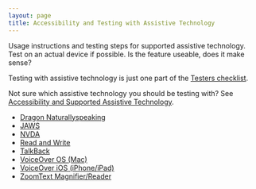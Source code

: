 ```yaml
---
layout: page
title: Accessibility and Testing with Assistive Technology
---
```


Usage instructions and testing steps for supported assistive technology. Test on an actual device if possible. Is the feature useable, does it make sense?

Testing with assistive technology is just one part of the [Testers checklist](https://bbc-news.github.io/accessibility-news-and-you/accessibility-news-and-testers).

Not sure which assistive technology you should be testing with? See [Accessibility and Supported Assistive Technology](accessibility-and-supported-assistive-technology).

- [Dragon Naturallyspeaking](accessibility-and-testing-with-dragon)
- [JAWS](accessibility-and-testing-with-jaws)
- [NVDA](accessibility-and-testing-with-nvda)
- [Read and Write](accessibility-and-testing-with-read-and-write)
- [TalkBack](accessibility-and-testing-with-talkback)
- [VoiceOver OS (Mac)](accessibility-and-testing-with-voiceover-os)
- [VoiceOver iOS (iPhone/iPad)](accessibility-and-testing-with-voiceover-ios)
- [ZoomText Magnifier/Reader](accessibility-and-testing-with-zoomtext)
